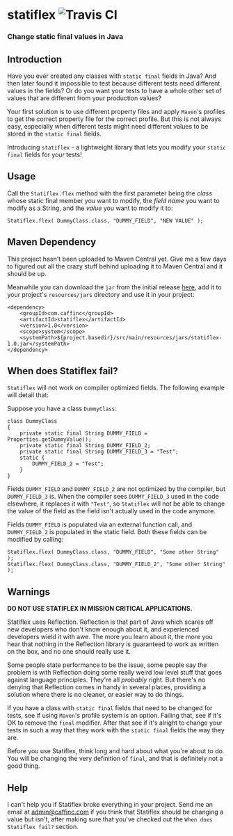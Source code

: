 # statiflex ![Travis CI](https://travis-ci.org/caffinc/statiflex.svg?branch=master)
### Change static final values in Java



## Introduction
Have you ever created any classes with `static final` fields in Java? And then later found it impossible to test because different tests need different values in the fields? Or do you want your tests to have a whole other set of values that are different from your production values?

Your first solution is to use different property files and apply `Maven`'s profiles to get the correct property file for the correct profile. But this is not always easy, especially when different tests might need different values to be stored in the `static final` fields.

Introducing `statiflex` - a lightweight library that lets you modify your `static final` fields for your tests!

## Usage
Call the `Statiflex.flex` method with the first parameter being the *class* whose static final member you want to modify, the *field name* you want to modify as a String, and the *value* you want to modify it to:

    Statiflex.flex( DummyClass.class, "DUMMY_FIELD", "NEW VALUE" );

## Maven Dependency
This project hasn't been uploaded to Maven Central yet. Give me a few days to figured out all the crazy stuff behind uploading it to Maven Central and it should be up.

Meanwhile you can download the `jar` from the initial release [here](https://github.com/caffinc/statiflex/releases/download/1.0/statiflex-1.0.jar "Initial Release Jar"), add it to your project's `resources/jars` directory and use it in your project:

    <dependency>
        <groupId>com.caffinc</groupId>
        <artifactId>statiflex</artifactId>
        <version>1.0</version>
        <scope>system</scope>
        <systemPath>${project.basedir}/src/main/resources/jars/statiflex-1.0.jar</systemPath>
    </dependency>

## When does Statiflex fail?
`Statiflex` will not work on compiler optimized fields. The following example will detail that:

Suppose you have a class `DummyClass`:

    class DummyClass
    {
        private static final String DUMMY_FIELD = Properties.getDummyValue();
        private static final String DUMMY_FIELD_2;
        private static final String DUMMY_FIELD_3 = "Test";
        static {
            DUMMY_FIELD_2 = "Test";
        }
    }

Fields `DUMMY_FIELD` and `DUMMY_FIELD_2` are not optimized by the compiler, but `DUMMY_FIELD_3` is. When the compiler sees `DUMMY_FIELD_3` used in the code elsewhere, it replaces it with `"Test"`, so `Statiflex` will not be able to change the value of the field as the field isn't actually used in the code anymore.

Fields `DUMMY_FIELD` is populated via an external function call, and `DUMMY_FIELD_2` is populated in the static field. Both these fields can be modified by calling:

    Statiflex.flex( DummyClass.class, "DUMMY_FIELD", "Some other String" );
    Statiflex.flex( DummyClass.class, "DUMMY_FIELD_2", "Some other String" );

## Warnings
**DO NOT USE STATIFLEX IN MISSION CRITICAL APPLICATIONS.**

Statiflex uses Reflection. Reflection is that part of Java which scares off new developers who don't know enough about it, and experienced developers wield it with awe. The more you learn about it, the more you hear that nothing in the Reflection library is guaranteed to work as written on the box, and no one should really use it.

Some people state performance to be the issue, some people say the problem is with Reflection doing some really weird low level stuff that goes against language principles. They're all *probably* right. But there's no denying that Reflection comes in handy in several places, providing a solution where there is no cleaner, or easier way to do things.

If you have a class with `static final` fields that need to be changed for tests, see if using `Maven`'s profile system is an option. Failing that, see if it's OK to remove the `final` modifier. After that see if it's alright to change your tests in such a way that they work with the `static final` fields the way they are.

Before you use Statiflex, think long and hard about what you're about to do. You will be changing the very definition of `final`, and that is definitely not a good thing.

## Help
I can't help you if Statiflex broke everything in your project. Send me an email at [admin@caffinc.com](mailto:admin@caffinc.com) if you think that Statiflex should be changing a value but isn't, after making sure that you've checked out the `When does Statiflex fail?` section.